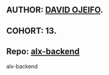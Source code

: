 ## AUTHOR:	   [DAVID OJEIFO](https://github.com/Kingvadee).
## COHORT:         13.
## Repo:           [alx-backend](https://github.com/Kingvadee/alx-backend)
alx-backend
